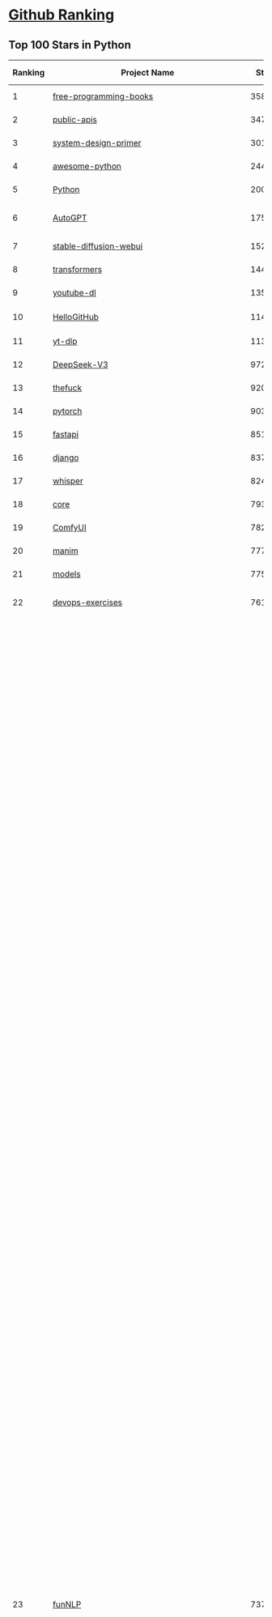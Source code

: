 [Github Ranking](../README.md)
==========

## Top 100 Stars in Python

| Ranking | Project Name | Stars | Forks | Language | Open Issues | Description | Last Commit |
| ------- | ------------ | ----- | ----- | -------- | ----------- | ----------- | ----------- |
| 1 | [free-programming-books](https://github.com/EbookFoundation/free-programming-books) | 358280 | 63457 | Python | 30 | :books: Freely available programming books | 2025-05-28T14:46:25Z |
| 2 | [public-apis](https://github.com/public-apis/public-apis) | 347762 | 36559 | Python | 4 | A collective list of free APIs | 2025-05-20T15:56:34Z |
| 3 | [system-design-primer](https://github.com/donnemartin/system-design-primer) | 301336 | 49945 | Python | 238 | Learn how to design large-scale systems. Prep for the system design interview.  Includes Anki flashcards. | 2025-05-21T11:13:33Z |
| 4 | [awesome-python](https://github.com/vinta/awesome-python) | 244840 | 25724 | Python | 0 | An opinionated list of awesome Python frameworks, libraries, software and resources. | 2024-08-11T17:10:18Z |
| 5 | [Python](https://github.com/TheAlgorithms/Python) | 200905 | 46808 | Python | 67 | All Algorithms implemented in Python | 2025-05-28T17:53:13Z |
| 6 | [AutoGPT](https://github.com/Significant-Gravitas/AutoGPT) | 175695 | 45734 | Python | 140 | AutoGPT is the vision of accessible AI for everyone, to use and to build on. Our mission is to provide the tools, so that you can focus on what matters. | 2025-05-28T23:24:36Z |
| 7 | [stable-diffusion-webui](https://github.com/AUTOMATIC1111/stable-diffusion-webui) | 152953 | 28450 | Python | 2339 | Stable Diffusion web UI | 2025-05-03T06:17:03Z |
| 8 | [transformers](https://github.com/huggingface/transformers) | 144922 | 29137 | Python | 1056 | 🤗 Transformers: State-of-the-art Machine Learning for Pytorch, TensorFlow, and JAX. | 2025-05-28T18:15:11Z |
| 9 | [youtube-dl](https://github.com/ytdl-org/youtube-dl) | 135859 | 10341 | Python | 3648 | Command-line program to download videos from YouTube.com and other video sites | 2025-05-04T11:53:05Z |
| 10 | [HelloGitHub](https://github.com/521xueweihan/HelloGitHub) | 114354 | 10285 | Python | 182 | :octocat: 分享 GitHub 上有趣、入门级的开源项目。Share interesting, entry-level open source projects on GitHub. | 2025-05-28T01:27:55Z |
| 11 | [yt-dlp](https://github.com/yt-dlp/yt-dlp) | 113496 | 8936 | Python | 1564 | A feature-rich command-line audio/video downloader | 2025-05-28T18:13:48Z |
| 12 | [DeepSeek-V3](https://github.com/deepseek-ai/DeepSeek-V3) | 97230 | 15797 | Python | 42 | None | 2025-04-09T01:50:40Z |
| 13 | [thefuck](https://github.com/nvbn/thefuck) | 92043 | 3693 | Python | 280 | Magnificent app which corrects your previous console command. | 2024-07-19T14:56:13Z |
| 14 | [pytorch](https://github.com/pytorch/pytorch) | 90374 | 24277 | Python | 15132 | Tensors and Dynamic neural networks in Python with strong GPU acceleration | 2025-05-29T03:57:10Z |
| 15 | [fastapi](https://github.com/fastapi/fastapi) | 85180 | 7376 | Python | 51 | FastAPI framework, high performance, easy to learn, fast to code, ready for production | 2025-05-26T17:24:59Z |
| 16 | [django](https://github.com/django/django) | 83725 | 32596 | Python | 0 | The Web framework for perfectionists with deadlines. | 2025-05-28T13:22:28Z |
| 17 | [whisper](https://github.com/openai/whisper) | 82406 | 9943 | Python | 0 | Robust Speech Recognition via Large-Scale Weak Supervision | 2025-05-13T18:22:39Z |
| 18 | [core](https://github.com/home-assistant/core) | 79300 | 33811 | Python | 2504 | :house_with_garden: Open source home automation that puts local control and privacy first. | 2025-05-29T02:08:03Z |
| 19 | [ComfyUI](https://github.com/comfyanonymous/ComfyUI) | 78249 | 8609 | Python | 2299 | The most powerful and modular diffusion model GUI, api and backend with a graph/nodes interface. | 2025-05-29T03:56:27Z |
| 20 | [manim](https://github.com/3b1b/manim) | 77733 | 6705 | Python | 443 | Animation engine for explanatory math videos | 2025-03-20T19:00:35Z |
| 21 | [models](https://github.com/tensorflow/models) | 77538 | 45597 | Python | 1073 | Models and examples built with TensorFlow | 2025-05-28T18:32:26Z |
| 22 | [devops-exercises](https://github.com/bregman-arie/devops-exercises) | 76194 | 17010 | Python | 35 | Linux, Jenkins, AWS, SRE, Prometheus, Docker, Python, Ansible, Git, Kubernetes, Terraform, OpenStack, SQL, NoSQL, Azure, GCP, DNS, Elastic, Network, Virtualization. DevOps Interview Questions | 2025-04-24T19:36:05Z |
| 23 | [funNLP](https://github.com/fighting41love/funNLP) | 73705 | 14862 | Python | 33 | 中英文敏感词、语言检测、中外手机/电话归属地/运营商查询、名字推断性别、手机号抽取、身份证抽取、邮箱抽取、中日文人名库、中文缩写库、拆字词典、词汇情感值、停用词、反动词表、暴恐词表、繁简体转换、英文模拟中文发音、汪峰歌词生成器、职业名称词库、同义词库、反义词库、否定词库、汽车品牌词库、汽车零件词库、连续英文切割、各种中文词向量、公司名字大全、古诗词库、IT词库、财经词库、成语词库、地名词库、历史名人词库、诗词词库、医学词库、饮食词库、法律词库、汽车词库、动物词库、中文聊天语料、中文谣言数据、百度中文问答数据集、句子相似度匹配算法集合、bert资源、文本生成&摘要相关工具、cocoNLP信息抽取工具、国内电话号码正则匹配、清华大学XLORE:中英文跨语言百科知识图谱、清华大学人工智能技术系列报告、自然语言生成、NLU太难了系列、自动对联数据及机器人、用户名黑名单列表、罪名法务名词及分类模型、微信公众号语料、cs224n深度学习自然语言处理课程、中文手写汉字识别、中文自然语言处理 语料/数据集、变量命名神器、分词语料库+代码、任务型对话英文数据集、ASR 语音数据集 + 基于深度学习的中文语音识别系统、笑声检测器、Microsoft多语言数字/单位/如日期时间识别包、中华新华字典数据库及api(包括常用歇后语、成语、词语和汉字)、文档图谱自动生成、SpaCy 中文模型、Common Voice语音识别数据集新版、神经网络关系抽取、基于bert的命名实体识别、关键词(Keyphrase)抽取包pke、基于医疗领域知识图谱的问答系统、基于依存句法与语义角色标注的事件三元组抽取、依存句法分析4万句高质量标注数据、cnocr：用来做中文OCR的Python3包、中文人物关系知识图谱项目、中文nlp竞赛项目及代码汇总、中文字符数据、speech-aligner: 从“人声语音”及其“语言文本”产生音素级别时间对齐标注的工具、AmpliGraph: 知识图谱表示学习(Python)库：知识图谱概念链接预测、Scattertext 文本可视化(python)、语言/知识表示工具：BERT & ERNIE、中文对比英文自然语言处理NLP的区别综述、Synonyms中文近义词工具包、HarvestText领域自适应文本挖掘工具（新词发现-情感分析-实体链接等）、word2word：(Python)方便易用的多语言词-词对集：62种语言/3,564个多语言对、语音识别语料生成工具：从具有音频/字幕的在线视频创建自动语音识别(ASR)语料库、构建医疗实体识别的模型（包含词典和语料标注）、单文档非监督的关键词抽取、Kashgari中使用gpt-2语言模型、开源的金融投资数据提取工具、文本自动摘要库TextTeaser: 仅支持英文、人民日报语料处理工具集、一些关于自然语言的基本模型、基于14W歌曲知识库的问答尝试--功能包括歌词接龙and已知歌词找歌曲以及歌曲歌手歌词三角关系的问答、基于Siamese bilstm模型的相似句子判定模型并提供训练数据集和测试数据集、用Transformer编解码模型实现的根据Hacker News文章标题自动生成评论、用BERT进行序列标记和文本分类的模板代码、LitBank：NLP数据集——支持自然语言处理和计算人文学科任务的100部带标记英文小说语料、百度开源的基准信息抽取系统、虚假新闻数据集、Facebook: LAMA语言模型分析，提供Transformer-XL/BERT/ELMo/GPT预训练语言模型的统一访问接口、CommonsenseQA：面向常识的英文QA挑战、中文知识图谱资料、数据及工具、各大公司内部里大牛分享的技术文档 PDF 或者 PPT、自然语言生成SQL语句（英文）、中文NLP数据增强（EDA）工具、英文NLP数据增强工具 、基于医药知识图谱的智能问答系统、京东商品知识图谱、基于mongodb存储的军事领域知识图谱问答项目、基于远监督的中文关系抽取、语音情感分析、中文ULMFiT-情感分析-文本分类-语料及模型、一个拍照做题程序、世界各国大规模人名库、一个利用有趣中文语料库 qingyun 训练出来的中文聊天机器人、中文聊天机器人seqGAN、省市区镇行政区划数据带拼音标注、教育行业新闻语料库包含自动文摘功能、开放了对话机器人-知识图谱-语义理解-自然语言处理工具及数据、中文知识图谱：基于百度百科中文页面-抽取三元组信息-构建中文知识图谱、masr: 中文语音识别-提供预训练模型-高识别率、Python音频数据增广库、中文全词覆盖BERT及两份阅读理解数据、ConvLab：开源多域端到端对话系统平台、中文自然语言处理数据集、基于最新版本rasa搭建的对话系统、基于TensorFlow和BERT的管道式实体及关系抽取、一个小型的证券知识图谱/知识库、复盘所有NLP比赛的TOP方案、OpenCLaP：多领域开源中文预训练语言模型仓库、UER：基于不同语料+编码器+目标任务的中文预训练模型仓库、中文自然语言处理向量合集、基于金融-司法领域(兼有闲聊性质)的聊天机器人、g2pC：基于上下文的汉语读音自动标记模块、Zincbase 知识图谱构建工具包、诗歌质量评价/细粒度情感诗歌语料库、快速转化「中文数字」和「阿拉伯数字」、百度知道问答语料库、基于知识图谱的问答系统、jieba_fast 加速版的jieba、正则表达式教程、中文阅读理解数据集、基于BERT等最新语言模型的抽取式摘要提取、Python利用深度学习进行文本摘要的综合指南、知识图谱深度学习相关资料整理、维基大规模平行文本语料、StanfordNLP 0.2.0：纯Python版自然语言处理包、NeuralNLP-NeuralClassifier：腾讯开源深度学习文本分类工具、端到端的封闭域对话系统、中文命名实体识别：NeuroNER vs. BertNER、新闻事件线索抽取、2019年百度的三元组抽取比赛：“科学空间队”源码、基于依存句法的开放域文本知识三元组抽取和知识库构建、中文的GPT2训练代码、ML-NLP - 机器学习(Machine Learning)NLP面试中常考到的知识点和代码实现、nlp4han:中文自然语言处理工具集(断句/分词/词性标注/组块/句法分析/语义分析/NER/N元语法/HMM/代词消解/情感分析/拼写检查、XLM：Facebook的跨语言预训练语言模型、用基于BERT的微调和特征提取方法来进行知识图谱百度百科人物词条属性抽取、中文自然语言处理相关的开放任务-数据集-当前最佳结果、CoupletAI - 基于CNN+Bi-LSTM+Attention 的自动对对联系统、抽象知识图谱、MiningZhiDaoQACorpus - 580万百度知道问答数据挖掘项目、brat rapid annotation tool: 序列标注工具、大规模中文知识图谱数据：1.4亿实体、数据增强在机器翻译及其他nlp任务中的应用及效果、allennlp阅读理解:支持多种数据和模型、PDF表格数据提取工具 、 Graphbrain：AI开源软件库和科研工具，目的是促进自动意义提取和文本理解以及知识的探索和推断、简历自动筛选系统、基于命名实体识别的简历自动摘要、中文语言理解测评基准，包括代表性的数据集&基准模型&语料库&排行榜、树洞 OCR 文字识别 、从包含表格的扫描图片中识别表格和文字、语声迁移、Python口语自然语言处理工具集(英文)、 similarity：相似度计算工具包，java编写、海量中文预训练ALBERT模型 、Transformers 2.0 、基于大规模音频数据集Audioset的音频增强 、Poplar：网页版自然语言标注工具、图片文字去除，可用于漫画翻译 、186种语言的数字叫法库、Amazon发布基于知识的人-人开放领域对话数据集 、中文文本纠错模块代码、繁简体转换 、 Python实现的多种文本可读性评价指标、类似于人名/地名/组织机构名的命名体识别数据集 、东南大学《知识图谱》研究生课程(资料)、. 英文拼写检查库 、 wwsearch是企业微信后台自研的全文检索引擎、CHAMELEON：深度学习新闻推荐系统元架构 、 8篇论文梳理BERT相关模型进展与反思、DocSearch：免费文档搜索引擎、 LIDA：轻量交互式对话标注工具 、aili - the fastest in-memory index in the East 东半球最快并发索引 、知识图谱车音工作项目、自然语言生成资源大全 、中日韩分词库mecab的Python接口库、中文文本摘要/关键词提取、汉字字符特征提取器 (featurizer)，提取汉字的特征（发音特征、字形特征）用做深度学习的特征、中文生成任务基准测评 、中文缩写数据集、中文任务基准测评 - 代表性的数据集-基准(预训练)模型-语料库-baseline-工具包-排行榜、PySS3：面向可解释AI的SS3文本分类器机器可视化工具 、中文NLP数据集列表、COPE - 格律诗编辑程序、doccano：基于网页的开源协同多语言文本标注工具 、PreNLP：自然语言预处理库、简单的简历解析器，用来从简历中提取关键信息、用于中文闲聊的GPT2模型：GPT2-chitchat、基于检索聊天机器人多轮响应选择相关资源列表(Leaderboards、Datasets、Papers)、(Colab)抽象文本摘要实现集锦(教程 、词语拼音数据、高效模糊搜索工具、NLP数据增广资源集、微软对话机器人框架 、 GitHub Typo Corpus：大规模GitHub多语言拼写错误/语法错误数据集、TextCluster：短文本聚类预处理模块 Short text cluster、面向语音识别的中文文本规范化、BLINK：最先进的实体链接库、BertPunc：基于BERT的最先进标点修复模型、Tokenizer：快速、可定制的文本词条化库、中文语言理解测评基准，包括代表性的数据集、基准(预训练)模型、语料库、排行榜、spaCy 医学文本挖掘与信息提取 、 NLP任务示例项目代码集、 python拼写检查库、chatbot-list - 行业内关于智能客服、聊天机器人的应用和架构、算法分享和介绍、语音质量评价指标(MOSNet, BSSEval, STOI, PESQ, SRMR)、 用138GB语料训练的法文RoBERTa预训练语言模型 、BERT-NER-Pytorch：三种不同模式的BERT中文NER实验、无道词典 - 有道词典的命令行版本，支持英汉互查和在线查询、2019年NLP亮点回顾、 Chinese medical dialogue data 中文医疗对话数据集 、最好的汉字数字(中文数字)-阿拉伯数字转换工具、 基于百科知识库的中文词语多词义/义项获取与特定句子词语语义消歧、awesome-nlp-sentiment-analysis - 情感分析、情绪原因识别、评价对象和评价词抽取、LineFlow：面向所有深度学习框架的NLP数据高效加载器、中文医学NLP公开资源整理 、MedQuAD：(英文)医学问答数据集、将自然语言数字串解析转换为整数和浮点数、Transfer Learning in Natural Language Processing (NLP) 、面向语音识别的中文/英文发音辞典、Tokenizers：注重性能与多功能性的最先进分词器、CLUENER 细粒度命名实体识别 Fine Grained Named Entity Recognition、 基于BERT的中文命名实体识别、中文谣言数据库、NLP数据集/基准任务大列表、nlp相关的一些论文及代码, 包括主题模型、词向量(Word Embedding)、命名实体识别(NER)、文本分类(Text Classificatin)、文本生成(Text Generation)、文本相似性(Text Similarity)计算等，涉及到各种与nlp相关的算法，基于keras和tensorflow 、Python文本挖掘/NLP实战示例、 Blackstone：面向非结构化法律文本的spaCy pipeline和NLP模型通过同义词替换实现文本“变脸” 、中文 预训练 ELECTREA 模型: 基于对抗学习 pretrain Chinese Model 、albert-chinese-ner - 用预训练语言模型ALBERT做中文NER 、基于GPT2的特定主题文本生成/文本增广、开源预训练语言模型合集、多语言句向量包、编码、标记和实现：一种可控高效的文本生成方法、 英文脏话大列表 、attnvis：GPT2、BERT等transformer语言模型注意力交互可视化、CoVoST：Facebook发布的多语种语音-文本翻译语料库，包括11种语言(法语、德语、荷兰语、俄语、西班牙语、意大利语、土耳其语、波斯语、瑞典语、蒙古语和中文)的语音、文字转录及英文译文、Jiagu自然语言处理工具 - 以BiLSTM等模型为基础，提供知识图谱关系抽取 中文分词 词性标注 命名实体识别 情感分析 新词发现 关键词 文本摘要 文本聚类等功能、用unet实现对文档表格的自动检测，表格重建、NLP事件提取文献资源列表 、 金融领域自然语言处理研究资源大列表、CLUEDatasetSearch - 中英文NLP数据集：搜索所有中文NLP数据集，附常用英文NLP数据集 、medical_NER - 中文医学知识图谱命名实体识别 、(哈佛)讲因果推理的免费书、知识图谱相关学习资料/数据集/工具资源大列表、Forte：灵活强大的自然语言处理pipeline工具集 、Python字符串相似性算法库、PyLaia：面向手写文档分析的深度学习工具包、TextFooler：针对文本分类/推理的对抗文本生成模块、Haystack：灵活、强大的可扩展问答(QA)框架、中文关键短语抽取工具 | 2024-05-10T07:38:24Z |
| 24 | [screenshot-to-code](https://github.com/abi/screenshot-to-code) | 70037 | 8648 | Python | 100 | Drop in a screenshot and convert it to clean code (HTML/Tailwind/React/Vue) | 2025-04-23T18:40:55Z |
| 25 | [Deep-Live-Cam](https://github.com/hacksider/Deep-Live-Cam) | 69875 | 9869 | Python | 77 | real time face swap and one-click video deepfake with only a single image | 2025-05-28T02:39:02Z |
| 26 | [flask](https://github.com/pallets/flask) | 69630 | 16448 | Python | 3 | The Python micro framework for building web applications. | 2025-05-20T16:30:06Z |
| 27 | [d2l-zh](https://github.com/d2l-ai/d2l-zh) | 69590 | 11647 | Python | 0 | 《动手学深度学习》：面向中文读者、能运行、可讨论。中英文版被70多个国家的500多所大学用于教学。 | 2024-07-30T09:32:19Z |
| 28 | [gpt_academic](https://github.com/binary-husky/gpt_academic) | 68614 | 8349 | Python | 255 | 为GPT/GLM等LLM大语言模型提供实用化交互接口，特别优化论文阅读/润色/写作体验，模块化设计，支持自定义快捷按钮&函数插件，支持Python和C++等项目剖析&自译解功能，PDF/LaTex论文翻译&总结功能，支持并行问询多种LLM模型，支持chatglm3等本地模型。接入通义千问, deepseekcoder, 讯飞星火, 文心一言, llama2, rwkv, claude2, moss等。 | 2025-05-06T14:19:12Z |
| 29 | [awesome-machine-learning](https://github.com/josephmisiti/awesome-machine-learning) | 68221 | 14921 | Python | 0 | A curated list of awesome Machine Learning frameworks, libraries and software. | 2025-05-26T14:46:18Z |
| 30 | [cpython](https://github.com/python/cpython) | 67239 | 32025 | Python | 7211 | The Python programming language | 2025-05-28T23:52:31Z |
| 31 | [sherlock](https://github.com/sherlock-project/sherlock) | 65743 | 7556 | Python | 95 | Hunt down social media accounts by username across social networks | 2025-05-06T09:55:10Z |
| 32 | [PayloadsAllTheThings](https://github.com/swisskyrepo/PayloadsAllTheThings) | 65677 | 15399 | Python | 0 | A list of useful payloads and bypass for Web Application Security and Pentest/CTF | 2025-05-22T20:33:07Z |
| 33 | [langflow](https://github.com/langflow-ai/langflow) | 65452 | 6616 | Python | 412 | Langflow is a powerful tool for building and deploying AI-powered agents and workflows. | 2025-05-28T22:58:20Z |
| 34 | [ansible](https://github.com/ansible/ansible) | 65187 | 24024 | Python | 558 | Ansible is a radically simple IT automation platform that makes your applications and systems easier to deploy and maintain. Automate everything from code deployment to network configuration to cloud management, in a language that approaches plain English, using SSH, with no agents to install on remote systems. https://docs.ansible.com. | 2025-05-28T23:15:15Z |
| 35 | [gpt4free](https://github.com/xtekky/gpt4free) | 64336 | 13648 | Python | 13 | The official gpt4free repository \| various collection of powerful language models \| o4, o3 and deepseek r1, gpt-4.1, gemini 2.5 | 2025-05-28T18:24:44Z |
| 36 | [keras](https://github.com/keras-team/keras) | 63040 | 19589 | Python | 251 | Deep Learning for humans | 2025-05-28T20:41:44Z |
| 37 | [new-pac](https://github.com/Alvin9999/new-pac) | 62954 | 9993 | Python | 426 | 翻墙-科学上网、自由上网、免费科学上网、免费翻墙、fanqiang、油管youtube/视频下载、软件、VPN、一键翻墙浏览器，vps一键搭建翻墙服务器脚本/教程，免费shadowsocks/ss/ssr/v2ray/goflyway账号/节点，翻墙梯子，电脑、手机、iOS、安卓、windows、Mac、Linux、路由器翻墙、科学上网、youtube视频下载、youtube油管镜像/免翻墙网站、美区apple id共享账号、翻墙-科学上网-梯子 | 2025-05-29T03:59:04Z |
| 38 | [scikit-learn](https://github.com/scikit-learn/scikit-learn) | 62169 | 25879 | Python | 1591 | scikit-learn: machine learning in Python | 2025-05-29T02:15:39Z |
| 39 | [browser-use](https://github.com/browser-use/browser-use) | 61798 | 6922 | Python | 386 | 🌐 Make websites accessible for AI agents. Automate tasks online with ease. | 2025-05-29T01:15:13Z |
| 40 | [annotated_deep_learning_paper_implementations](https://github.com/labmlai/annotated_deep_learning_paper_implementations) | 60807 | 6147 | Python | 31 | 🧑‍🏫 60+ Implementations/tutorials of deep learning papers with side-by-side notes 📝; including transformers (original, xl, switch, feedback, vit, ...), optimizers (adam, adabelief, sophia, ...), gans(cyclegan, stylegan2, ...), 🎮 reinforcement learning (ppo, dqn), capsnet, distillation, ... 🧠 | 2024-08-24T09:18:59Z |
| 41 | [open-interpreter](https://github.com/OpenInterpreter/open-interpreter) | 59544 | 5066 | Python | 219 | A natural language interface for computers | 2025-04-23T07:18:30Z |
| 42 | [localstack](https://github.com/localstack/localstack) | 59101 | 4156 | Python | 250 | 💻 A fully functional local AWS cloud stack. Develop and test your cloud & Serverless apps offline | 2025-05-28T19:16:25Z |
| 43 | [llama](https://github.com/meta-llama/llama) | 58295 | 9780 | Python | 434 | Inference code for Llama models | 2025-01-26T21:42:26Z |
| 44 | [markitdown](https://github.com/microsoft/markitdown) | 58065 | 2989 | Python | 203 | Python tool for converting files and office documents to Markdown. | 2025-05-28T22:22:20Z |
| 45 | [OpenHands](https://github.com/All-Hands-AI/OpenHands) | 56688 | 6369 | Python | 218 | 🙌 OpenHands: Code Less, Make More | 2025-05-28T23:54:30Z |
| 46 | [MetaGPT](https://github.com/FoundationAgents/MetaGPT) | 55942 | 6670 | Python | 35 | 🌟 The Multi-Agent Framework: First AI Software Company, Towards Natural Language Programming | 2025-05-16T13:18:18Z |
| 47 | [private-gpt](https://github.com/zylon-ai/private-gpt) | 55935 | 7486 | Python | 247 | Interact with your documents using the power of GPT, 100% privately, no data leaks | 2024-11-13T19:30:32Z |
| 48 | [you-get](https://github.com/soimort/you-get) | 55627 | 9753 | Python | 0 | :arrow_double_down: Dumb downloader that scrapes the web | 2025-04-27T15:33:25Z |
| 49 | [scrapy](https://github.com/scrapy/scrapy) | 55388 | 10823 | Python | 450 | Scrapy, a fast high-level web crawling & scraping framework for Python. | 2025-05-28T19:46:04Z |
| 50 | [face_recognition](https://github.com/ageitgey/face_recognition) | 54817 | 13609 | Python | 771 | The world's simplest facial recognition api for Python and the command line | 2024-08-21T06:22:36Z |
| 51 | [Real-Time-Voice-Cloning](https://github.com/CorentinJ/Real-Time-Voice-Cloning) | 54316 | 8983 | Python | 201 | Clone a voice in 5 seconds to generate arbitrary speech in real-time | 2024-08-14T19:54:03Z |
| 52 | [gpt-engineer](https://github.com/AntonOsika/gpt-engineer) | 54226 | 7141 | Python | 24 | CLI platform to experiment with codegen. Precursor to: https://lovable.dev | 2025-05-14T10:15:10Z |
| 53 | [faceswap](https://github.com/deepfakes/faceswap) | 54032 | 13408 | Python | 31 | Deepfakes Software For All | 2025-05-21T16:58:55Z |
| 54 | [yolov5](https://github.com/ultralytics/yolov5) | 53997 | 16940 | Python | 240 | YOLOv5 🚀 in PyTorch > ONNX > CoreML > TFLite | 2025-05-20T20:08:20Z |
| 55 | [openpilot](https://github.com/commaai/openpilot) | 53992 | 9775 | Python | 128 | openpilot is an operating system for robotics. Currently, it upgrades the driver assistance system on 300+ supported cars. | 2025-05-29T03:45:54Z |
| 56 | [requests](https://github.com/psf/requests) | 52912 | 9471 | Python | 196 | A simple, yet elegant, HTTP library. | 2025-05-03T16:39:14Z |
| 57 | [hackingtool](https://github.com/Z4nzu/hackingtool) | 52590 | 5665 | Python | 50 | ALL IN ONE Hacking Tool For Hackers | 2025-03-03T15:17:19Z |
| 58 | [rich](https://github.com/Textualize/rich) | 52173 | 1837 | Python | 210 | Rich is a Python library for rich text and beautiful formatting in the terminal. | 2025-05-19T17:03:50Z |
| 59 | [LLaMA-Factory](https://github.com/hiyouga/LLaMA-Factory) | 51069 | 6172 | Python | 474 | Unified Efficient Fine-Tuning of 100+ LLMs & VLMs (ACL 2024) | 2025-05-28T14:41:33Z |
| 60 | [grok-1](https://github.com/xai-org/grok-1) | 50297 | 8356 | Python | 0 | Grok open release | 2024-08-30T04:17:25Z |
| 61 | [PaddleOCR](https://github.com/PaddlePaddle/PaddleOCR) | 49709 | 8260 | Python | 111 | Awesome multilingual OCR toolkits based on PaddlePaddle (practical ultra lightweight OCR system, support 80+ languages recognition, provide data annotation and synthesis tools, support training and deployment among server, mobile, embedded and IoT devices) | 2025-05-29T03:58:03Z |
| 62 | [vllm](https://github.com/vllm-project/vllm) | 48442 | 7655 | Python | 1847 | A high-throughput and memory-efficient inference and serving engine for LLMs | 2025-05-29T03:12:31Z |
| 63 | [professional-programming](https://github.com/charlax/professional-programming) | 47651 | 3786 | Python | 0 | A collection of learning resources for curious software engineers | 2025-05-18T22:23:20Z |
| 64 | [big-list-of-naughty-strings](https://github.com/minimaxir/big-list-of-naughty-strings) | 47194 | 2156 | Python | 69 | The Big List of Naughty Strings is a list of strings which have a high probability of causing issues when used as user-input data. | 2024-04-18T03:26:59Z |
| 65 | [GPT-SoVITS](https://github.com/RVC-Boss/GPT-SoVITS) | 46905 | 5158 | Python | 818 | 1 min voice data can also be used to train a good TTS model! (few shot voice cloning) | 2025-05-29T03:14:02Z |
| 66 | [30-Days-Of-Python](https://github.com/Asabeneh/30-Days-Of-Python) | 46544 | 8884 | Python | 51 | 30 days of Python programming challenge is a step-by-step guide to learn the Python programming language in 30 days. This challenge may take more than100 days, follow your own pace.  These videos may help too: https://www.youtube.com/channel/UC7PNRuno1rzYPb1xLa4yktw | 2025-03-19T15:23:18Z |
| 67 | [OpenManus](https://github.com/FoundationAgents/OpenManus) | 46217 | 8079 | Python | 441 | No fortress, purely open ground.  OpenManus is Coming. | 2025-05-27T09:28:08Z |
| 68 | [pandas](https://github.com/pandas-dev/pandas) | 45536 | 18529 | Python | 3635 | Flexible and powerful data analysis / manipulation library for Python, providing labeled data structures similar to R data.frame objects, statistical functions, and much more | 2025-05-27T21:37:34Z |
| 69 | [autogen](https://github.com/microsoft/autogen) | 45230 | 6856 | Python | 507 | A programming framework for agentic AI 🤖 PyPi: autogen-agentchat Discord: https://aka.ms/autogen-discord Office Hour: https://aka.ms/autogen-officehour | 2025-05-28T23:01:48Z |
| 70 | [Fooocus](https://github.com/lllyasviel/Fooocus) | 45025 | 7030 | Python | 208 | Focus on prompting and generating | 2025-01-24T10:55:35Z |
| 71 | [crawl4ai](https://github.com/unclecode/crawl4ai) | 44508 | 4176 | Python | 138 | 🚀🤖 Crawl4AI: Open-source LLM Friendly Web Crawler & Scraper. Don't be shy, join here: https://discord.gg/jP8KfhDhyN | 2025-05-28T08:18:00Z |
| 72 | [text-generation-webui](https://github.com/oobabooga/text-generation-webui) | 43752 | 5639 | Python | 2551 | A Gradio web UI for Large Language Models with support for multiple inference backends. | 2025-05-29T03:36:30Z |
| 73 | [odoo](https://github.com/odoo/odoo) | 43229 | 27999 | Python | 3172 | Odoo. Open Source Apps To Grow Your Business. | 2025-05-29T03:58:49Z |
| 74 | [llama_index](https://github.com/run-llama/llama_index) | 41961 | 5990 | Python | 259 | LlamaIndex is the leading framework for building LLM-powered agents over your data. | 2025-05-29T02:58:38Z |
| 75 | [OpenBB](https://github.com/OpenBB-finance/OpenBB) | 41779 | 3745 | Python | 40 | Investment Research for Everyone, Everywhere. | 2025-05-24T19:51:13Z |
| 76 | [nanoGPT](https://github.com/karpathy/nanoGPT) | 41512 | 6898 | Python | 223 | The simplest, fastest repository for training/finetuning medium-sized GPTs. | 2024-12-09T23:53:04Z |
| 77 | [python-patterns](https://github.com/faif/python-patterns) | 41455 | 7003 | Python | 11 | A collection of design patterns/idioms in Python | 2025-05-07T15:49:35Z |
| 78 | [ultralytics](https://github.com/ultralytics/ultralytics) | 41373 | 8006 | Python | 505 | Ultralytics YOLO11 🚀 | 2025-05-29T00:09:56Z |
| 79 | [ChatGLM-6B](https://github.com/THUDM/ChatGLM-6B) | 41065 | 5221 | Python | 556 | ChatGLM-6B: An Open Bilingual Dialogue Language Model \| 开源双语对话语言模型 | 2024-06-27T04:05:25Z |
| 80 | [stablediffusion](https://github.com/Stability-AI/stablediffusion) | 41044 | 5250 | Python | 248 | High-Resolution Image Synthesis with Latent Diffusion Models | 2024-10-10T21:28:57Z |
| 81 | [sentry](https://github.com/getsentry/sentry) | 40977 | 4358 | Python | 2160 | Developer-first error tracking and performance monitoring | 2025-05-29T03:55:32Z |
| 82 | [diagrams](https://github.com/mingrammer/diagrams) | 40920 | 2628 | Python | 310 | :art: Diagram as Code for prototyping cloud system architectures | 2025-05-11T08:48:47Z |
| 83 | [ColossalAI](https://github.com/hpcaitech/ColossalAI) | 40917 | 4517 | Python | 427 | Making large AI models cheaper, faster and more accessible | 2025-05-29T02:16:37Z |
| 84 | [ailearning](https://github.com/apachecn/ailearning) | 40895 | 11565 | Python | 2 | AiLearning：数据分析+机器学习实战+线性代数+PyTorch+NLTK+TF2 | 2024-11-12T16:21:55Z |
| 85 | [TTS](https://github.com/coqui-ai/TTS) | 40344 | 5172 | Python | 14 | 🐸💬 - a deep learning toolkit for Text-to-Speech, battle-tested in research and production | 2024-08-16T12:07:14Z |
| 86 | [black](https://github.com/psf/black) | 40267 | 2579 | Python | 337 | The uncompromising Python code formatter | 2025-05-25T23:23:42Z |
| 87 | [airflow](https://github.com/apache/airflow) | 40251 | 15083 | Python | 1135 | Apache Airflow - A platform to programmatically author, schedule, and monitor workflows | 2025-05-29T03:27:59Z |
| 88 | [streamlit](https://github.com/streamlit/streamlit) | 39585 | 3476 | Python | 1081 | Streamlit — A faster way to build and share data apps. | 2025-05-29T02:47:07Z |
| 89 | [unsloth](https://github.com/unslothai/unsloth) | 39540 | 3121 | Python | 947 | Finetune Qwen3, Llama 4, TTS, DeepSeek-R1 & Gemma 3 LLMs 2x faster with 70% less memory! 🦥 | 2025-05-28T19:27:59Z |
| 90 | [cheat.sh](https://github.com/chubin/cheat.sh) | 39429 | 1816 | Python | 123 | the only cheat sheet you need | 2025-02-01T13:32:00Z |
| 91 | [freqtrade](https://github.com/freqtrade/freqtrade) | 39389 | 7794 | Python | 32 | Free, open source crypto trading bot | 2025-05-29T03:21:17Z |
| 92 | [mitmproxy](https://github.com/mitmproxy/mitmproxy) | 39270 | 4196 | Python | 326 | An interactive TLS-capable intercepting HTTP proxy for penetration testers and software developers. | 2025-05-28T11:55:04Z |
| 93 | [bert](https://github.com/google-research/bert) | 39176 | 9675 | Python | 791 | TensorFlow code and pre-trained models for BERT | 2024-07-23T23:39:41Z |
| 94 | [Deep-Learning-Papers-Reading-Roadmap](https://github.com/floodsung/Deep-Learning-Papers-Reading-Roadmap) | 39027 | 7351 | Python | 52 | Deep Learning papers reading roadmap for anyone who are eager to learn this amazing tech! | 2022-11-27T13:18:32Z |
| 95 | [FastChat](https://github.com/lm-sys/FastChat) | 38668 | 4713 | Python | 829 | An open platform for training, serving, and evaluating large language models. Release repo for Vicuna and Chatbot Arena. | 2025-05-21T10:15:24Z |
| 96 | [DeepSpeed](https://github.com/deepspeedai/DeepSpeed) | 38620 | 4399 | Python | 1064 | DeepSpeed is a deep learning optimization library that makes distributed training and inference easy, efficient, and effective. | 2025-05-29T02:59:07Z |
| 97 | [gradio](https://github.com/gradio-app/gradio) | 38296 | 2922 | Python | 451 | Build and share delightful machine learning apps, all in Python. 🌟 Star to support our work! | 2025-05-29T04:00:35Z |
| 98 | [quivr](https://github.com/QuivrHQ/quivr) | 37909 | 3638 | Python | 5 | Opiniated RAG for integrating GenAI in your apps 🧠   Focus on your product rather than the RAG. Easy integration in existing products with customisation!  Any LLM: GPT4, Groq, Llama. Any Vectorstore: PGVector, Faiss. Any Files. Anyway you want.  | 2025-05-27T10:38:00Z |
| 99 | [Open-Assistant](https://github.com/LAION-AI/Open-Assistant) | 37363 | 3263 | Python | 227 | OpenAssistant is a chat-based assistant that understands tasks, can interact with third-party systems, and retrieve information dynamically to do so. | 2024-08-17T01:55:35Z |
| 100 | [ray](https://github.com/ray-project/ray) | 37246 | 6315 | Python | 3753 | Ray is an AI compute engine. Ray consists of a core distributed runtime and a set of AI Libraries for accelerating ML workloads. | 2025-05-29T01:07:43Z |

